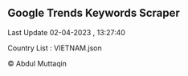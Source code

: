 

## Google Trends Keywords Scraper 
 
Last Update 02-04-2023 , 13:27:40

Country List :
VIETNAM.json



© Abdul Muttaqin 
